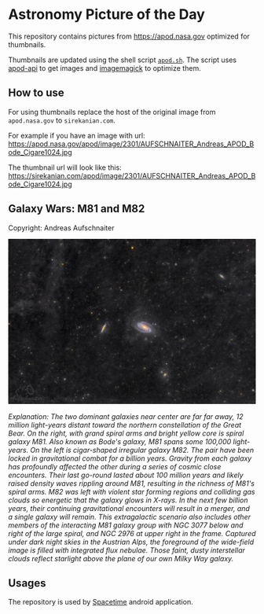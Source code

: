 # Astronomy Picture of the Day

This repository contains pictures from https://apod.nasa.gov optimized for thumbnails.

Thumbnails are updated using the shell script [`apod.sh`](apod.sh). The script
uses [apod-api](https://github.com/nasa/apod-api) to get images and [imagemagick](https://imagemagick.org) to
optimize them.

## How to use

For using thumbnails replace the host of the original image from `apod.nasa.gov` to `sirekanian.com`.

For example if you have an image with url:<br>
https://apod.nasa.gov/apod/image/2301/AUFSCHNAITER_Andreas_APOD_Bode_Cigare1024.jpg

The thumbnail url will look like this:<br>
https://sirekanian.com/apod/image/2301/AUFSCHNAITER_Andreas_APOD_Bode_Cigare1024.jpg

## Galaxy Wars: M81 and M82

Copyright: Andreas Aufschnaiter

[![the picture of the day][1]][2]

_Explanation: The two dominant galaxies near center are far far away, 12 million light-years distant toward the northern constellation of the Great Bear. On the right, with grand spiral arms and bright yellow core is spiral galaxy M81. Also known as Bode's galaxy, M81 spans some 100,000 light-years. On the left is cigar-shaped irregular galaxy M82.  The pair have been locked in gravitational combat for a billion years. Gravity from each galaxy has profoundly affected the other during a series of cosmic close encounters.  Their last go-round lasted about 100 million years and likely raised density waves rippling around M81, resulting in the richness of M81's spiral arms.  M82 was left with violent star forming regions and colliding gas clouds so energetic that the galaxy glows in X-rays.  In the next few billion years, their continuing gravitational encounters will result in a merger, and a single galaxy will remain. This extragalactic scenario also includes other members of the interacting M81 galaxy group with NGC 3077 below and right of the large spiral, and NGC 2976 at upper right in the frame. Captured under dark night skies in the Austrian Alps, the foreground of the wide-field image is filled with integrated flux nebulae. Those faint, dusty interstellar clouds reflect starlight above the plane of our own Milky Way galaxy._

## Usages

The repository is used by [Spacetime][3] android application.

[1]: image/2301/AUFSCHNAITER_Andreas_APOD_Bode_Cigare1024.jpg

[2]: https://apod.nasa.gov/apod/image/2301/AUFSCHNAITER_Andreas_APOD_Bode_Cigare1024.jpg

[3]: https://github.com/sirekanian/spacetime
